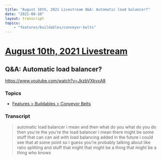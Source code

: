 ```yaml
---
title: "August 10th, 2021 Livestream Q&A: Automatic load balancer?"
date: "2021-08-10"
layout: transcript
topics:
    - "features/buildables/conveyor-belts"
---
```

# [August 10th, 2021 Livestream](../2021-08-10.md)
## Q&A: Automatic load balancer?
https://www.youtube.com/watch?v=JkzbVXkvxA8

### Topics
* [Features > Buildables > Conveyor Belts](../topics/features/buildables/conveyor-belts.md)

### Transcript

> automatic load balancer i mean and then what do you what do you do then you're the you're the load balancer i mean there might be some stuff that can can aid with load balancing added in the future i could see that at some point so i guess you're probably talking about like ratio splitting and stuff that might that might be a thing that might be a thing who knows
